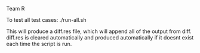Team R

To test all test cases:
./run-all.sh

This will produce a diff.res file, which will append all of the output from diff. diff.res is cleared automatically and produced automatically if it doesnt exist each time the script is run. 
